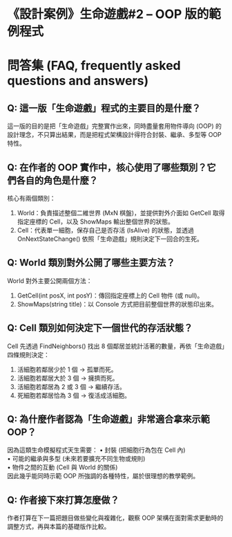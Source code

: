 # 《設計案例》生命遊戲#2 – OOP 版的範例程式

# 問答集 (FAQ, frequently asked questions and answers)

## Q: 這一版「生命遊戲」程式的主要目的是什麼？
這一版的目的是把「生命遊戲」完整實作出來，同時盡量套用物件導向 (OOP) 的設計理念，不只算出結果，而是把程式架構設計得符合封裝、繼承、多型等 OOP 特性。

## Q: 在作者的 OOP 實作中，核心使用了哪些類別？它們各自的角色是什麼？
核心有兩個類別：
1. World：負責描述整個二維世界 (MxN 棋盤)，並提供對外介面如 GetCell 取得指定座標的 Cell，以及 ShowMaps 輸出整個世界的狀態。
2. Cell：代表單一細胞，保存自己是否存活 (IsAlive) 的狀態，並透過 OnNextStateChange() 依照「生命遊戲」規則決定下一回合的生死。

## Q: World 類別對外公開了哪些主要方法？
World 對外主要公開兩個方法：
1. GetCell(int posX, int posY)：傳回指定座標上的 Cell 物件 (或 null)。
2. ShowMaps(string title)：以 Console 方式把目前整個世界的狀態印出來。

## Q: Cell 類別如何決定下一個世代的存活狀態？
Cell 先透過 FindNeighbors() 找出 8 個鄰居並統計活著的數量，再依「生命遊戲」四條規則決定：
1. 活細胞若鄰居少於 1 個 → 孤單而死。
2. 活細胞若鄰居大於 3 個 → 擁擠而死。
3. 活細胞若鄰居為 2 或 3 個 → 繼續存活。
4. 死細胞若鄰居恰為 3 個 → 復活成活細胞。

## Q: 為什麼作者認為「生命遊戲」非常適合拿來示範 OOP？
因為這類生命模擬程式天生需要：
• 封裝 (把細胞行為包在 Cell 內)  
• 可能的繼承與多型 (未來若要擴充不同生物或規則)  
• 物件之間的互動 (Cell 與 World 的關係)  
因此幾乎能同時示範 OOP 所強調的各種特性，屬於很理想的教學範例。

## Q: 作者接下來打算怎麼做？
作者打算在下一篇把題目做些變化與複雜化，觀察 OOP 架構在面對需求更動時的調整方式，再與本篇的基礎版作比較。